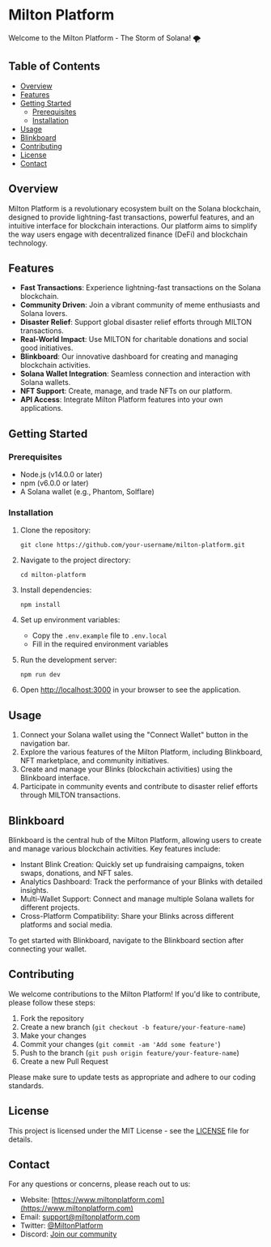 # Milton Platform

Welcome to the Milton Platform - The Storm of Solana! 🌪️

## Table of Contents

- [Overview](#overview)
- [Features](#features)
- [Getting Started](#getting-started)
  - [Prerequisites](#prerequisites)
  - [Installation](#installation)
- [Usage](#usage)
- [Blinkboard](#blinkboard)
- [Contributing](#contributing)
- [License](#license)
- [Contact](#contact)

## Overview

Milton Platform is a revolutionary ecosystem built on the Solana blockchain, designed to provide lightning-fast transactions, powerful features, and an intuitive interface for blockchain interactions. Our platform aims to simplify the way users engage with decentralized finance (DeFi) and blockchain technology.

## Features

- **Fast Transactions**: Experience lightning-fast transactions on the Solana blockchain.
- **Community Driven**: Join a vibrant community of meme enthusiasts and Solana lovers.
- **Disaster Relief**: Support global disaster relief efforts through MILTON transactions.
- **Real-World Impact**: Use MILTON for charitable donations and social good initiatives.
- **Blinkboard**: Our innovative dashboard for creating and managing blockchain activities.
- **Solana Wallet Integration**: Seamless connection and interaction with Solana wallets.
- **NFT Support**: Create, manage, and trade NFTs on our platform.
- **API Access**: Integrate Milton Platform features into your own applications.

## Getting Started

### Prerequisites

- Node.js (v14.0.0 or later)
- npm (v6.0.0 or later)
- A Solana wallet (e.g., Phantom, Solflare)

### Installation

1. Clone the repository:
   ```
   git clone https://github.com/your-username/milton-platform.git
   ```

2. Navigate to the project directory:
   ```
   cd milton-platform
   ```

3. Install dependencies:
   ```
   npm install
   ```

4. Set up environment variables:
   - Copy the `.env.example` file to `.env.local`
   - Fill in the required environment variables

5. Run the development server:
   ```
   npm run dev
   ```

6. Open [http://localhost:3000](http://localhost:3000) in your browser to see the application.

## Usage

1. Connect your Solana wallet using the "Connect Wallet" button in the navigation bar.
2. Explore the various features of the Milton Platform, including Blinkboard, NFT marketplace, and community initiatives.
3. Create and manage your Blinks (blockchain activities) using the Blinkboard interface.
4. Participate in community events and contribute to disaster relief efforts through MILTON transactions.

## Blinkboard

Blinkboard is the central hub of the Milton Platform, allowing users to create and manage various blockchain activities. Key features include:

- Instant Blink Creation: Quickly set up fundraising campaigns, token swaps, donations, and NFT sales.
- Analytics Dashboard: Track the performance of your Blinks with detailed insights.
- Multi-Wallet Support: Connect and manage multiple Solana wallets for different projects.
- Cross-Platform Compatibility: Share your Blinks across different platforms and social media.

To get started with Blinkboard, navigate to the Blinkboard section after connecting your wallet.

## Contributing

We welcome contributions to the Milton Platform! If you'd like to contribute, please follow these steps:

1. Fork the repository
2. Create a new branch (`git checkout -b feature/your-feature-name`)
3. Make your changes
4. Commit your changes (`git commit -am 'Add some feature'`)
5. Push to the branch (`git push origin feature/your-feature-name`)
6. Create a new Pull Request

Please make sure to update tests as appropriate and adhere to our coding standards.

## License

This project is licensed under the MIT License - see the [LICENSE](LICENSE) file for details.

## Contact

For any questions or concerns, please reach out to us:

- Website: [https://www.miltonplatform.com](https://www.miltonplatform.com)
- Email: support@miltonplatform.com
- Twitter: [@MiltonPlatform](https://twitter.com/MiltonPlatform)
- Discord: [Join our community](https://discord.gg/miltonplatform)
